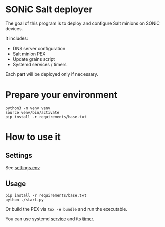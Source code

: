 # SONiC Salt deployer

The goal of this program is to deploy and configure Salt minions on SONiC devices.

It includes:

* DNS server configuration
* Salt minion PEX
* Update grains script
* Systemd services / timers

Each part will be deployed only if necessary.

# Prepare your environment

```
python3 -m venv venv
source venv/bin/activate
pip install -r requirements/base.txt
```

# How to use it

## Settings

See [settings.env](settings.env)

## Usage

```
pip install -r requirements/base.txt
python ./start.py
```

Or build the PEX via `tox -e bundle` and run the executable.

You can use systemd [service](systemd/sonic-salt-deployer.service) and its [timer](systemd/sonic-salt-deployer.timer).
